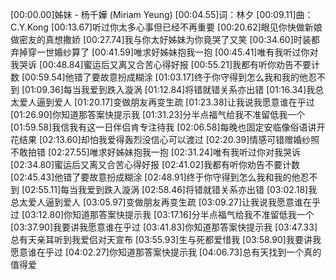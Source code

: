 [00:00.00]姊妹 - 杨千嬅 (Miriam Yeung)
[00:04.55]词：林夕
[00:09.11]曲：C.Y.Kong
[00:13.67]听过你太多心事但已经不再重要
[00:20.62]眼见你快做新娘做密友的真想撒娇
[00:27.74]我与你太好姊妹为你竟哭了又笑
[00:34.60]时装都弃掉穿一世婚纱算了
[00:41.59]唯求好姊妹抱我一抱
[00:45.41]唯有我听过你对我哭诉
[00:48.84]蜜运后又离又合苦心得好报
[00:55.21]我都有听你劝告不要计数
[00:59.54]他错了要故意扮成糊涂
[01:03.17]终于你守得到怎么我和我的他忍不到
[01:09.36]每当我爱到跌入漩涡
[01:12.84]将错就错关系亦出错
[01:16.34]我总太爱人逼到爱人
[01:20.17]变做朋友再变生疏
[01:23.38]让我说我愿意谁在乎过
[01:26.90]你知道那答案快提示我
[01:31.23]分半点福气给我不准留低我一个
[01:59.58]我信我有这一日伴侣肯专注待我
[02:06.58]每晚也固定安临像俗语讲开花结果
[02:13.60]却怕我爱得轰烈没信心可以渡过
[02:20.39]情感可错赠婚纱照不敢拍错
[02:27.55]唯求好姊妹抱我一抱
[02:31.24]唯有我听过你对我哭诉
[02:34.80]蜜运后又离又合苦心得好报
[02:41.02]我都有听你劝告不要计数
[02:45.43]他错了要故意扮成糊涂
[02:48.91]终于你守得到怎么我和我的他忍不到
[02:55.11]每当我爱到跌入漩涡
[02:58.46]将错就错关系亦出错
[03:02.18]我总太爱人逼到爱人
[03:05.97]变做朋友再变生疏
[03:09.27]让我说我愿意谁在乎过
[03:12.80]你知道那答案快提示我
[03:17.16]分半点福气给我不准留低我一个
[03:37.90]我要讲我愿意谁在乎过
[03:41.83]你知道那答案快提示我
[03:47.33]总有天亲耳听到我爱侣对天宣布
[03:55.93]生与死都爱惜我
[03:58.90]我要讲我愿意谁在乎过
[04:02.27]你知道那答案快提示我
[04:06.73]总有天找到一个真的值得爱

